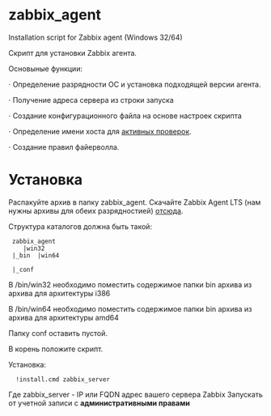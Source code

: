 # zabbix_agent
Installation script for Zabbix agent (Windows 32/64)

Скрипт для установки Zabbix агента.

Основыные функции:
 
 ⋅ Определение разрядности ОС и установка подходящей версии агента.
 
 ⋅ Получение адреса сервера из строки запуска
 
 ⋅ Создание конфигурационного файла на основе настроек скрипта
 
 ⋅ Определение имени хоста для [активных проверок](https://www.zabbix.com/documentation/current/ru/manual/appendix/items/activepassive).
 
 ⋅ Создание правил файерволла.

# Установка

Распакуйте архив в папку zabbix_agent. 
Cкачайте Zabbix Agent LTS (нам нужны архивы для обеих разрядностией) [отсюда](https://www.zabbix.com/download_agents).

Структура каталогов должна быть такой:  

     zabbix_agent
	    |win32
     |_bin  |win64
     
     |_conf
     
В /bin/win32 необходимо поместить содержимое папки bin архива из архива для архитектуры i386

В /bin/win64 необходимо поместить содержимое папки bin архива из архива для архитектуры amd64

Папку conf оставить пустой.

В корень положите скрипт.
 
  Установка:

      !install.cmd zabbix_server

 Где zabbix_server - IP или FQDN адрес вашего сервера Zabbix
 Запускать от учетной записи с **административными правами**
